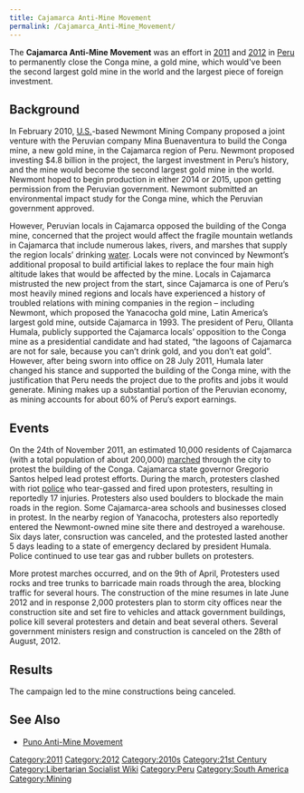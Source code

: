 ```yaml
---
title: Cajamarca Anti-Mine Movement
permalink: /Cajamarca_Anti-Mine_Movement/
---
```


The **Cajamarca Anti-Mine Movement** was an effort in
[2011](Timeline_of_Libertarian_Socialism_in_South_America.md "wikilink")
and [2012](Timeline_of_Environmentalism.md "wikilink") in
[Peru](Peru.md "wikilink") to permanently close the Conga mine, a gold
mine, which would've been the second largest gold mine in the world and
the largest piece of foreign investment.

## Background

In February 2010, [U.S.](United_States_of_America.md "wikilink")-based
Newmont Mining Company proposed a joint venture with the Peruvian
company Mina Buenaventura to build the Conga mine, a new gold mine, in
the Cajamarca region of Peru. Newmont proposed investing \$4.8 billion
in the project, the largest investment in Peru’s history, and the mine
would become the second largest gold mine in the world. Newmont hoped to
begin production in either 2014 or 2015, upon getting permission from
the Peruvian government. Newmont submitted an environmental impact study
for the Conga mine, which the Peruvian government approved.

However, Peruvian locals in Cajamarca opposed the building of the Conga
mine, concerned that the project would affect the fragile mountain
wetlands in Cajamarca that include numerous lakes, rivers, and marshes
that supply the region locals’ drinking [water](water.md "wikilink").
Locals were not convinced by Newmont’s additional proposal to build
artificial lakes to replace the four main high altitude lakes that would
be affected by the mine. Locals in Cajamarca mistrusted the new project
from the start, since Cajamarca is one of Peru’s most heavily mined
regions and locals have experienced a history of troubled relations with
mining companies in the region – including Newmont, which proposed the
Yanacocha gold mine, Latin America’s largest gold mine, outside
Cajamarca in 1993. The president of Peru, Ollanta Humala, publicly
supported the Cajamarca locals’ opposition to the Conga mine as a
presidential candidate and had stated, “the lagoons of Cajamarca are not
for sale, because you can’t drink gold, and you don’t eat gold”.
However, after being sworn into office on 28 July 2011, Humala later
changed his stance and supported the building of the Conga mine, with
the justification that Peru needs the project due to the profits and
jobs it would generate. Mining makes up a substantial portion of the
Peruvian economy, as mining accounts for about 60% of Peru’s export
earnings.

## Events

On the 24th of November 2011, an estimated 10,000 residents of Cajamarca
(with a total population of about 200,000)
[marched](Protest_March.md "wikilink") through the city to protest the
building of the Conga. Cajamarca state governor Gregorio Santos helped
lead protest efforts. During the march, protesters clashed with riot
[police](police.md "wikilink") who tear-gassed and fired upon protesters,
resulting in reportedly 17 injuries. Protesters also used boulders to
blockade the main roads in the region. Some Cajamarca-area schools and
businesses closed in protest. In the nearby region of Yanacocha,
protesters also reportedly entered the Newmont-owned mine site there and
destroyed a warehouse. Six days later, consruction was canceled, and the
protested lasted another 5 days leading to a state of emergency declared
by president Humala. Police continued to use tear gas and rubber bullets
on protesters.

More protest marches occurred, and on the 9th of April, Protesters used
rocks and tree trunks to barricade main roads through the area, blocking
traffic for several hours. The construction of the mine resumes in late
June 2012 and in response 2,000 protesters plan to storm city offices
near the construction site and set fire to vehicles and attack
government buildings, police kill several protesters and detain and beat
several others. Several government ministers resign and construction is
canceled on the 28th of August, 2012.

## Results

The campaign led to the mine constructions being canceled.

## See Also

- [Puno Anti-Mine Movement](Puno_Anti-Mine_Movement.md "wikilink")

[Category:2011](Category:2011.md "wikilink")
[Category:2012](Category:2012.md "wikilink")
[Category:2010s](Category:2010s.md "wikilink") [Category:21st
Century](Category:21st_Century.md "wikilink") [Category:Libertarian
Socialist Wiki](Category:Libertarian_Socialist_Wiki.md "wikilink")
[Category:Peru](Category:Peru.md "wikilink") [Category:South
America](Category:South_America.md "wikilink")
[Category:Mining](Category:Mining.md "wikilink")